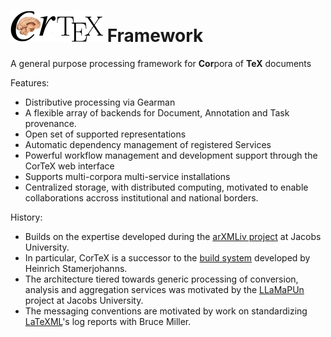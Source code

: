 ![CorTeX Framework](./public/img/logo.jpg) Framework
======

A general purpose processing framework for **Cor**pora of **TeX** documents

Features:
 * Distributive processing via Gearman
 * A flexible array of backends for Document, Annotation and Task provenance.
 * Open set of supported representations
 * Automatic dependency management of registered Services
 * Powerful workflow management and development support through the CorTeX web interface
 * Supports multi-corpora multi-service installations
 * Centralized storage, with distributed computing, motivated to enable collaborations accross institutional and national borders.

History:
 * Builds on the expertise developed during the [arXMLiv project](http://trac.kwarc.info/arXMLiv) at Jacobs University. 
 * In particular, CorTeX is a successor to the [build system](http://arxmliv.kwarc.info) developed by Heinrich Stamerjohanns.
 * The architecture tiered towards generic processing of conversion, analysis and aggregation services was motivated by the [LLaMaPUn](http://trac.kwarc.info/LaMaPUn)
   project at Jacobs University.
 * The messaging conventions are motivated by work on standardizing [LaTeXML](http://dlmf.nist.gov/LaTeXML)'s log reports with Bruce Miller.
